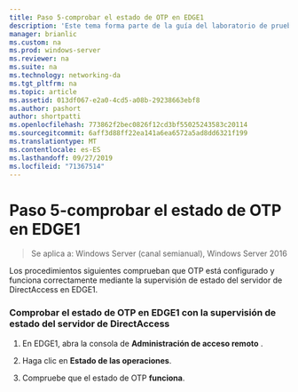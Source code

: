 ```yaml
---
title: Paso 5-comprobar el estado de OTP en EDGE1
description: 'Este tema forma parte de la guía del laboratorio de pruebas: demostración de DirectAccess con autenticación OTP y RSA SecurID para Windows Server 2016'
manager: brianlic
ms.custom: na
ms.prod: windows-server
ms.reviewer: na
ms.suite: na
ms.technology: networking-da
ms.tgt_pltfrm: na
ms.topic: article
ms.assetid: 013df067-e2a0-4cd5-a08b-29238663ebf8
ms.author: pashort
author: shortpatti
ms.openlocfilehash: 773862f2bec0826f12cd3bf55025243583c20114
ms.sourcegitcommit: 6aff3d88ff22ea141a6ea6572a5ad8dd6321f199
ms.translationtype: MT
ms.contentlocale: es-ES
ms.lasthandoff: 09/27/2019
ms.locfileid: "71367514"
---
```

# <a name="step-5-verify-otp-health-on-edge1"></a>Paso 5-comprobar el estado de OTP en EDGE1

>Se aplica a: Windows Server (canal semianual), Windows Server 2016

Los procedimientos siguientes comprueban que OTP está configurado y funciona correctamente mediante la supervisión de estado del servidor de DirectAccess en EDGE1.  
  
### <a name="verify-otp-health-on-edge1-using-directaccess-server-health-monitoring"></a>Comprobar el estado de OTP en EDGE1 con la supervisión de estado del servidor de DirectAccess  
  
1.  En EDGE1, abra la consola de **Administración de acceso remoto** .  
  
2.  Haga clic en **Estado de las operaciones**.  
  
3.  Compruebe que el estado de OTP **funciona**.  
  


